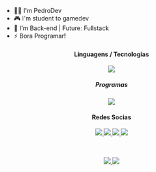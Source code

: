 - 👨‍💻 I'm PedroDev
- 🎮 I'm student to gamedev
- 📠 I'm Back-end | Future: Fullstack
- ⚡ Bora Programar!

<h4 align="center">Linguagens / Tecnologias</h4>
<p align="center">
  <a href='https://skillicons.dev'>
    <img src='https://skillicons.dev/icons?i=html,css,js,python,bootstrap,mysql'/>
  </a>
  
<h5 align="center">Programas</h4>
<p align="center">
  <a href='https://skillicons.dev'>
    <img src='https://skillicons.dev/icons?i=vscode,qt,django'/>
  </a>
  

  
<h4 align="center">Redes Socias</h4>

<p align="center">
  <a
href='https://discord.gg/b2sZ4S4zQW'
target="_blank">
<img src='https://skillicons.dev/icons?i=discord'
  </a>
<!-- Divide the space -->
  <a
href='https://twitter.com/PedroLucas_Dev'
target="_blank">
<img src='https://skillicons.dev/icons?i=twitter'
  </a>
  <a
href='https://instagram.com/pedrodevprogramming/'
target="_blank">
<img src='https://skillicons.dev/icons?i=instagram'
  </a>
  <a
href='https://github.com/pedrogalotti/'
target="_blank">
<img src='https://skillicons.dev/icons?i=github'
  </a>
</p>
 
</p>
<br><br/>
<div align="center">
  <img src="https://github-readme-stats.vercel.app/api?hide_title=false&amp;hide_rank=false&amp;show_icons=true&amp;include_all_commits=true&amp;count_private=true&amp;disable_animations=false&amp;theme=dark&amp;locale=pt-br&amp;hide_border=true&amp;username=pedrogalotti" />
    <img src="https://github-readme-stats.vercel.app/api/top-langs/?hide_title=false&amp;hide_rank=false&amp;show_icons=true&amp;include_all_commits=true&amp;count_private=true&amp;disable_animations=false&amp;theme=dark&amp;locale=pt-br&amp;hide_border=true&amp;username=pedrogalotti" />
</div>

<br><br/>

</div>

</div>
